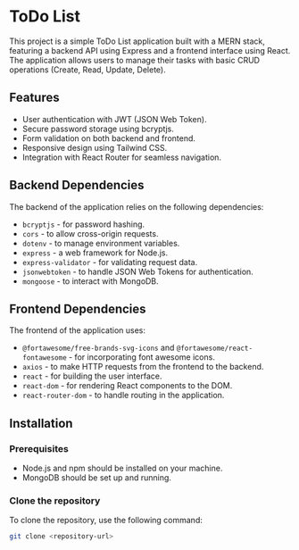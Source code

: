 # ToDo List

This project is a simple ToDo List application built with a MERN stack, featuring a backend API using Express and a frontend interface using React. The application allows users to manage their tasks with basic CRUD operations (Create, Read, Update, Delete).

## Features

- User authentication with JWT (JSON Web Token).
- Secure password storage using bcryptjs.
- Form validation on both backend and frontend.
- Responsive design using Tailwind CSS.
- Integration with React Router for seamless navigation.

## Backend Dependencies

The backend of the application relies on the following dependencies:

- `bcryptjs` - for password hashing.
- `cors` - to allow cross-origin requests.
- `dotenv` - to manage environment variables.
- `express` - a web framework for Node.js.
- `express-validator` - for validating request data.
- `jsonwebtoken` - to handle JSON Web Tokens for authentication.
- `mongoose` - to interact with MongoDB.

## Frontend Dependencies

The frontend of the application uses:

- `@fortawesome/free-brands-svg-icons` and `@fortawesome/react-fontawesome` - for incorporating font awesome icons.
- `axios` - to make HTTP requests from the frontend to the backend.
- `react` - for building the user interface.
- `react-dom` - for rendering React components to the DOM.
- `react-router-dom` - to handle routing in the application.

## Installation

### Prerequisites

- Node.js and npm should be installed on your machine.
- MongoDB should be set up and running.

### Clone the repository

To clone the repository, use the following command:

```bash
git clone <repository-url>